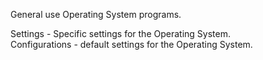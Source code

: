 General use Operating System programs.

Settings - Specific settings for the Operating System.  
Configurations - default settings for the Operating System.  
